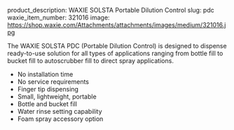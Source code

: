 product_description: WAXIE SOLSTA Portable Dilution Control
slug: pdc
waxie_item_number: 321016
image: https://shop.waxie.com/Attachments/attachments/images/medium/321016.jpg

The WAXIE SOLSTA PDC (Portable Dilution Control) is designed to dispense ready-to-use solution for all types of applications ranging from bottle fill to bucket fill to autoscrubber fill to direct spray applications. 

- No installation time
- No service requirements
- Finger tip dispensing
- Small, lightweight, portable
- Bottle and bucket fill
- Water rinse setting capability
- Foam spray accessory option
